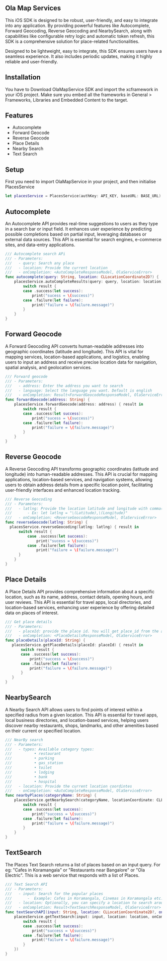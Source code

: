 ## Ola Map Services
This iOS SDK is designed to be robust, user-friendly, and easy to integrate into any application. By providing powerful features like Autocomplete, Forward Geocoding, Reverse Geocoding and NearbySearch, along with capabilities like configurable retry logic and automatic token refresh, this SDK is a comprehensive solution for place-related functionalities.

Designed to be lightweight, easy to integrate, this SDK ensures users have a seamless experience. It also includes periodic updates, making it highly reliable and user-friendly.

## Installation
You have to Download OlaMapService SDK and import  the xcframework in your iOS project. Make sure you embed all the frameworks in General > Frameworks, Libraries and Embedded Content to the target.

## Features
* Autocomplete
* Forward Geocode
* Reverse Geocode
* Place Details
* Nearby Search
* Text Search

## Setup
First you need to import OlaMapService in your project, and then initialise PlacesService



```swift
let placesService = PlacesService(authKey: API_KEY, baseURL: BASE_URL)
```
## Autocomplete
An Autocomplete API provides real-time suggestions to users as they type in a search bar or input field. It enhances user experience by predicting possible completions based on partial input, leveraging databases or external data sources. This API is essential for search engines, e-commerce sites, and data-entry applications.

```swift
/// Autocomplete search APi
/// - Parameters:
///   - query: Search any place
///   - location: Provide the current location
///   - onCompletion: <AutoCompleteResponseModel, OlaServiceError>
func autocomplete(query: String, location: CLLocationCoordinate2D?) {
    placesService.autoCompleteResults(query: query, location: location) { result in
        switch result {
        case .success(let success):
            print("sucess = \(success)")
        case .failure(let failure):
            print("failure = \(failure.message)")
        }
    }
}
```

## Forward Geocode
A Forward Geocoding API converts human-readable addresses into geographic coordinates (latitude and longitude). This API is vital for mapping services, location-based applications, and logistics, enabling users to input an address and receive precise location data for navigation, spatial analysis, and geolocation services.

```swift
/// Forward geocode
/// - Parameters:
///   - address: Enter the address you want to search
///   - language: Select the language you want. Default is english
///   - onCompletion: Result<ForwardGeocodeResponseModel, OlaServiceError>)
func forwardGeocode(address: String) {
    placesService.forwardGeocode(address: address) { result in
        switch result {
        case .success(let success):
            print("sucess = \(success)")
        case .failure(let failure):
            print("failure = \(failure.message)")
        }
    }
}
 ```

## Reverse Geocode
A Reverse Geocoding API transforms geographic coordinates (latitude and longitude) into human-readable addresses. This API is crucial for mapping applications, location-based services, and navigation systems, allowing users to obtain address details from a specific location point, facilitating user-friendly interfaces and enhanced location tracking.

```swift
/// Reverse Geocoding
/// - Parameters:
///   - latlng: Provide the location latitude and longitude with comma(,)separated formated.
///       - Ex: let latlng = "\(Latitude),\(Longitude)"
///   - onCompletion: <ReverseGeocodeResponseModel, OlaServiceError>
func reverseGeocode(latlng: String) {
  placesService.reverseGeocoding(latlng: latlng) { result in
      switch result {
          case .success(let success):
              print("sucess = \(success)")
          case .failure(let failure):
              print("failure = \(failure.message)")
      }
    }
}
```

## Place Details
A Place Details API provides comprehensive information about a specific location, such as its name, address, contact details, opening hours, and user reviews. This API is essential for travel apps, local directories, and location-based services, enhancing user experience by offering detailed data on places of interest.

 ```swift
/// Get place details
/// - Parameters:
///   - placeId: provide the place id. You will get place_id from the autocomple search API or NearbySearch API response.
///   - onCompletion: <PlaceDetailsResponseModel, OlaServiceError>
func placeDetails(placeId: String) {
    placesService.getPlaceDetails(placeId: placeId) { result in
        switch result {
        case .success(let success):
            print("success = \(success)")
        case .failure(let failure):
            print("failure = \(failure.message)")
        }
    }
}
```

## NearbySearch
A Nearby Search API allows users to find points of interest within a specified radius from a given location. This API is essential for travel apps, local business directories, and location-based services, helping users discover nearby restaurants, shops, landmarks, and other amenities based on their current or specified location.

```swift
/// NearBy search
/// - Parameters:
///   - types: Available category types:
///          • restaurant
///          • parking
///          • gas_station
///          • toilet
///          • lodging
///          • bank
///          • hospital
///   - location: Provide the current location coordintes
///   - onCompletion: <AutoCompleteResponseModel, OlaServiceError>
func nearbyPlaces(categoryName: String) {  
    placesService.getNearbySearch(categoryName, locationCoordinate: CLLocationCoordinate2D) { result in
        switch result {
        case .success(let success):
            print("success = \(success)")
        case .failure(let failure):
            print("failure = \(failure.message)")
        }
    }
}
```

## TextSearch
The Places Text Search returns a list of places based on an input query. For eg: "Cafes in Koramangala" or "Restaurants near Bangalore" or "Ola Electric". This is a web service that responds with a list of Places.


```swift
/// Text Search API
/// - Parameters:
///   - input: Search for the popular places
///       -  Example: Cafes in Koramangala, Cinemas in Koramangala etc...
///   - location: Optionally, you can specify a location to search around that particular location.
///   - onCompletion: Result<TextSearchResponseModel, OlaServiceError>
func textSearchAPI(input: String, location: CLLocationCoordinate2D?, onCompletion: @escaping (_ result: Result<TextSearchResponseModel, OlaServiceError>) -> Void) {
    placesService.getTextSearch(input: input, location: location, onCompletion: { result in
        switch result {
        case .success(let success):
            print("success = \(success)")
        case .failure(let failure):
            print("failure = \(failure.message)")
        }
    })
}
```
